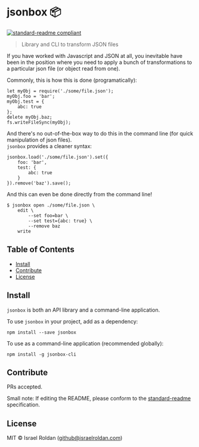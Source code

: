 # jsonbox 📦

[![standard-readme compliant](https://img.shields.io/badge/standard--readme-OK-green.svg?style=flat-square)](https://github.com/RichardLitt/standard-readme)

> Library and CLI to transform JSON files

If you have worked with Javascript and JSON at all, you inevitable have been in the position where you need to apply a bunch of transformations to a particular json file (or object read from one).

Commonly, this is how this is done (programatically):

    let myObj = require('./some/file.json');
    myObj.foo = 'bar';
    myObj.test = {
        abc: true
    };
    delete myObj.baz;
    fs.writeFileSync(myObj);

And there's no out-of-the-box way to do this in the command line (for quick manipulation of json files).  
`jsonbox` provides a cleaner syntax:

    jsonbox.load('./some/file.json').set({
        foo: 'bar',
        test: {
            abc: true
        }
    }).remove('baz').save();

And this can even be done directly from the command line!

    $ jsonbox open ./some/file.json \
        edit \
            --set foo=bar \
            --set test={abc: true} \
            --remove baz
        write

## Table of Contents

- [Install](#install)
- [Contribute](#contribute)
- [License](#license)

## Install

`jsonbox` is both an API library and a command-line application.  

To use `jsonbox` in your project, add as a dependency:
```
npm install --save jsonbox
```
To use as a command-line application (recommended globally):
```
npm install -g jsonbox-cli
```

## Contribute

PRs accepted.

Small note: If editing the README, please conform to the [standard-readme](https://github.com/RichardLitt/standard-readme) specification.

## License

MIT © Israel Roldan (github@israelroldan.com)
